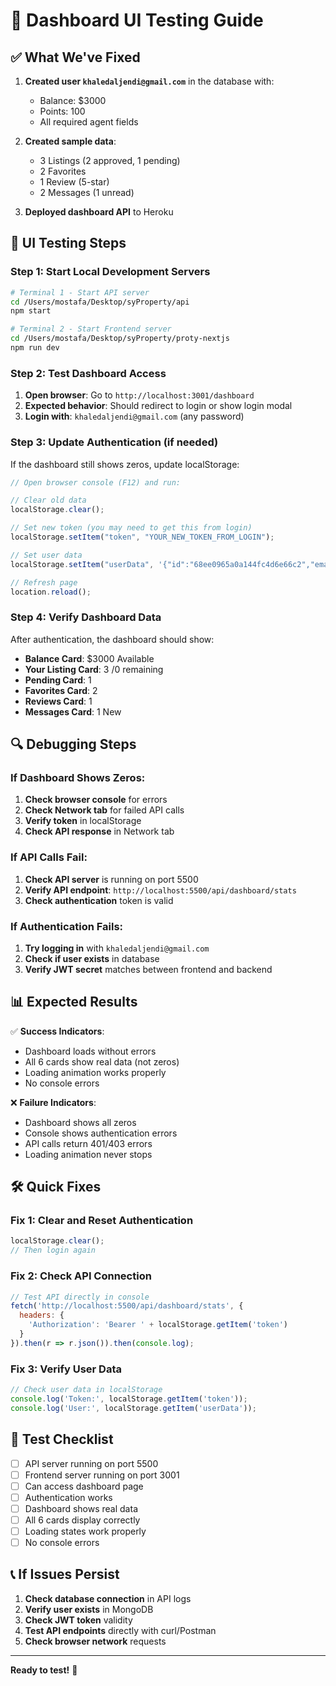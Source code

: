 # 🧪 Dashboard UI Testing Guide

## ✅ **What We've Fixed**

1. **Created user `khaledaljendi@gmail.com`** in the database with:
   - Balance: $3000
   - Points: 100
   - All required agent fields

2. **Created sample data**:
   - 3 Listings (2 approved, 1 pending)
   - 2 Favorites
   - 1 Review (5-star)
   - 2 Messages (1 unread)

3. **Deployed dashboard API** to Heroku

## 🚀 **UI Testing Steps**

### Step 1: Start Local Development Servers

```bash
# Terminal 1 - Start API server
cd /Users/mostafa/Desktop/syProperty/api
npm start

# Terminal 2 - Start Frontend server  
cd /Users/mostafa/Desktop/syProperty/proty-nextjs
npm run dev
```

### Step 2: Test Dashboard Access

1. **Open browser**: Go to `http://localhost:3001/dashboard`
2. **Expected behavior**: Should redirect to login or show login modal
3. **Login with**: `khaledaljendi@gmail.com` (any password)

### Step 3: Update Authentication (if needed)

If the dashboard still shows zeros, update localStorage:

```javascript
// Open browser console (F12) and run:

// Clear old data
localStorage.clear();

// Set new token (you may need to get this from login)
localStorage.setItem("token", "YOUR_NEW_TOKEN_FROM_LOGIN");

// Set user data
localStorage.setItem("userData", '{"id":"68ee0965a0a144fc4d6e66c2","email":"khaledaljendi@gmail.com","firstName":"Khaled","lastName":"Aljendi","isAgent":true}');

// Refresh page
location.reload();
```

### Step 4: Verify Dashboard Data

After authentication, the dashboard should show:

- **Balance Card**: $3000 Available
- **Your Listing Card**: 3 /0 remaining  
- **Pending Card**: 1
- **Favorites Card**: 2
- **Reviews Card**: 1
- **Messages Card**: 1 New

## 🔍 **Debugging Steps**

### If Dashboard Shows Zeros:

1. **Check browser console** for errors
2. **Check Network tab** for failed API calls
3. **Verify token** in localStorage
4. **Check API response** in Network tab

### If API Calls Fail:

1. **Check API server** is running on port 5500
2. **Verify API endpoint**: `http://localhost:5500/api/dashboard/stats`
3. **Check authentication** token is valid

### If Authentication Fails:

1. **Try logging in** with `khaledaljendi@gmail.com`
2. **Check if user exists** in database
3. **Verify JWT secret** matches between frontend and backend

## 📊 **Expected Results**

✅ **Success Indicators**:
- Dashboard loads without errors
- All 6 cards show real data (not zeros)
- Loading animation works properly
- No console errors

❌ **Failure Indicators**:
- Dashboard shows all zeros
- Console shows authentication errors
- API calls return 401/403 errors
- Loading animation never stops

## 🛠️ **Quick Fixes**

### Fix 1: Clear and Reset Authentication
```javascript
localStorage.clear();
// Then login again
```

### Fix 2: Check API Connection
```javascript
// Test API directly in console
fetch('http://localhost:5500/api/dashboard/stats', {
  headers: {
    'Authorization': 'Bearer ' + localStorage.getItem('token')
  }
}).then(r => r.json()).then(console.log);
```

### Fix 3: Verify User Data
```javascript
// Check user data in localStorage
console.log('Token:', localStorage.getItem('token'));
console.log('User:', localStorage.getItem('userData'));
```

## 🎯 **Test Checklist**

- [ ] API server running on port 5500
- [ ] Frontend server running on port 3001
- [ ] Can access dashboard page
- [ ] Authentication works
- [ ] Dashboard shows real data
- [ ] All 6 cards display correctly
- [ ] Loading states work properly
- [ ] No console errors

## 📞 **If Issues Persist**

1. **Check database connection** in API logs
2. **Verify user exists** in MongoDB
3. **Check JWT token** validity
4. **Test API endpoints** directly with curl/Postman
5. **Check browser network** requests

---

**Ready to test!** 🚀
